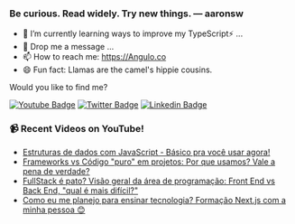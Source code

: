 
<h3> Be curious. Read widely. Try new things. — aaronsw</h3>


- 🤔 I’m currently learning ways to improve my TypeScript⚡ ...
- 💬 Drop me a message ...
- 📫 How to reach me: https://Angulo.co 
- 😄 Fun fact: Llamas are the camel's hippie cousins.



Would you like to find me?

[![Youtube Badge](https://img.shields.io/badge/-Youtube-FF0000?style=flat-square&labelColor=FF0000&logo=youtube&logoColor=white&link=https://youtube.com/c/DevSoutinho)](https://youtube.com/c/DevSoutinho)
[![Twitter Badge](https://img.shields.io/badge/-Twitter-1ca0f1?style=flat-square&labelColor=1ca0f1&logo=twitter&logoColor=white&link=https://twitter.com/omariosouto)](https://twitter.com/omariosouto)
[![Linkedin Badge](https://img.shields.io/badge/-LinkedIn-blue?style=flat-square&logo=Linkedin&logoColor=white&link=https://www.linkedin.com/in/omariosouto)](https://www.linkedin.com/in/omariosouto)

### 📹 Recent Videos on YouTube!

<!-- YOUTUBE:START -->
- [Estruturas de dados com JavaScript - Básico pra você usar agora!](https://www.youtube.com/watch?v=MweeZn1rR8s)
- [Frameworks vs Código &quot;puro&quot; em projetos: Por que usamos? Vale a pena de verdade?](https://www.youtube.com/watch?v=ChALzuWPs4k)
- [FullStack é pato? Visão geral da área de programação: Front End vs Back End, &quot;qual é mais difícil?&quot;](https://www.youtube.com/watch?v=z8Eqdn62xZg)
- [Como eu me planejo para ensinar tecnologia? Formação Next.js com a minha pessoa 😊](https://www.youtube.com/watch?v=DbrxpLxDWGg)
<!-- YOUTUBE:END -->


<!--

**anguloco/anguloco** is a ✨ _special_ ✨ repository because its `README.md` (this file) appears on your GitHub profile.

Here are some ideas to get you started:

- 🔭 I’m currently working on freelance Projects
- 🤔 I’m currently learning TypeScript ⚡ ...
- 💬 Drop me a message ...
- 📫 How to reach me: https://Angulo.co 
- 😄 Fun fact: Llamas are the camel's hippie cousins.
-->

